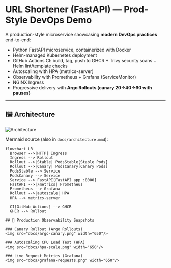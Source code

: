 # URL Shortener (FastAPI) — Prod-Style DevOps Demo

A production-style microservice showcasing **modern DevOps practices** end-to-end:

- Python FastAPI microservice, containerized with Docker
- Helm-managed Kubernetes deployment
- GitHub Actions CI: build, tag, push to GHCR + Trivy security scans + Helm lint/template checks
- Autoscaling with HPA (metrics-server)
- Observability with Prometheus + Grafana (ServiceMonitor)
- NGINX Ingress
- Progressive delivery with **Argo Rollouts (canary 20→40→60 with pauses)**

---

## 🖼 Architecture

![Architecture](./docs/architecture.png)

Mermaid source (also in `docs/architecture.mmd`):

```mermaid
flowchart LR
  Browser -->|HTTP| Ingress
  Ingress --> Rollout
  Rollout -->|Stable| PodsStable[Stable Pods]
  Rollout -->|Canary| PodsCanary[Canary Pods]
  PodsStable --> Service
  PodsCanary --> Service
  Service --> FastAPI[FastAPI app :8000]
  FastAPI -->|/metrics| Prometheus
  Prometheus --> Grafana
  Rollout -->|autoscale| HPA
  HPA --> metrics-server

  CI[GitHub Actions] --> GHCR
  GHCR --> Rollout

## 📸 Production Observability Snapshots

### Canary Rollout (Argo Rollouts)
<img src="docs/argo-canary.png" width="650"/>

### Autoscaling CPU Load Test (HPA)
<img src="docs/hpa-scale.png" width="650"/>

### Live Request Metrics (Grafana)
<img src="docs/grafana-requests.png" width="650"/>

